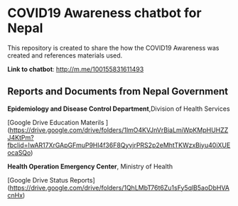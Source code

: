 # COVID19 Awareness chatbot for Nepal

This repository is created to share the how the COVID19 Awareness was created and references materials used.

**Link to chatbot**: http://m.me/100155831611493

## Reports and Documents from Nepal Government
**Epidemiology and Disease Control Department**,Division of Health Services 

[Google Drive Education Materils ] (https://drive.google.com/drive/folders/1lmO4KVJnVrBiaLmiWpKMpHUHZZJ4KtPm?fbclid=IwAR17XrGApGFmuP9Hl4f36F8QyvjrPRS2p2eMhtTKWzxBiyu40iXUEocaSQo) 

**Health Operation Emergency Center**, Ministry of Health

[Google Drive Status Reports] (https://drive.google.com/drive/folders/1QhLMbT76t6Zu1sFy5qlB5aoDbHVAcnHx)


